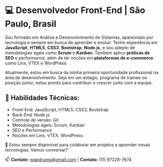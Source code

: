 <h1>💻 Desenvolvedor Front-End | São Paulo, Brasil</h1>
 
<p>Sou formado em Análise e Desenvolvimento de Sistemas, apaixonado por tecnologia e sempre em busca de aprender e evoluir. Tenho experiência em <strong>JavaScript</strong>, <strong>HTML5</strong>, <strong>CSS3</strong>, <strong>Bootstrap</strong>, <strong>Node.js</strong>, e sou adepto de metodologias ágeis como <strong>Scrum</strong> e <strong>Kanban</strong>. Também aplico <strong>práticas de SEO</strong> e performance, além de ter noções em <strong>plataformas de e-commerce</strong> como Linx, VTEX e WordPress.</p>
 
<p>Atualmente, estou em busca da minha primeira oportunidade profissional na área de desenvolvimento. Seja em um estágio, programa de trainee ou posição júnior, estou pronto para contribuir e crescer junto com a equipe.</p>

<h2>🚀 Habilidades Técnicas:</h2>
<ul>
  <li>Front-End: JavaScript, HTML5, CSS3, Bootstrap</li>
  <li>Back-End: Node.js</li>
  <li>Controle de versão: Git</li>  
  <li>Metodologias ágeis: Scrum, Kanban</li>
  <li>SEO e Performance</li>
  <li>Noções em Linx, VTEX, WordPress</li>
</ul>

<p>🎯 Estou sempre disponível para colaborar em projetos e aprender novas tecnologias. Vamos conversar?</p>

<p>📫 <strong>Contato:</strong> <a href="mailto:wapdrums@gmail.com">wapdrums@gmail.com</a> | <strong>Contato:</strong> (11) 97228-7674</p>
